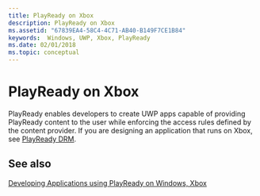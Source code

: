 ```yaml
---
title: PlayReady on Xbox
description: PlayReady on Xbox
ms.assetid: "67839EA4-58C4-4C71-AB40-B149F7CE1B84"
keywords:  Windows, UWP, Xbox, PlayReady
ms.date: 02/01/2018
ms.topic: conceptual
---
```



# PlayReady on Xbox

PlayReady enables developers to create UWP apps capable of providing PlayReady content to the user while enforcing the access rules defined by the content provider. If you are designing an application that runs on Xbox, see [PlayReady DRM](/windows/uwp/audio-video-camera/playready-Client-sdk).

## See also

[Developing Applications using PlayReady on Windows, Xbox](developing-applications.md#developing-applications-using-playready-on-windows-xbox)

